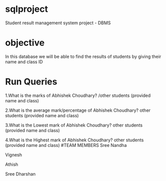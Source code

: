 # sqlproject
Student result management system project - DBMS
# objective
In this database we will be able to find the results of students by giving their name and class ID
# Run Queries
1.What is the marks of Abhishek Choudhary? /other students (provided name and class)

2.What is the average mark/percentage of Abhishek Choudhary? other students (provided name and class)

3.What is the Lowest mark of Abhishek Choudhary? other students (provided name and class)

4.What is the Highest mark of Abhishek Choudhary? other students (provided name and class)
#TEAM MEMBERS
Sree Nandha

Vignesh

Athish

Sree Dharshan
